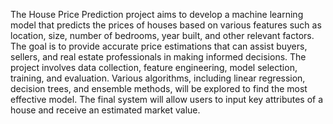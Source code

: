 The House Price Prediction project aims to develop a machine learning model that predicts the prices of houses based on various features such as location, size, number of bedrooms, year built, and other relevant factors. The goal is to provide accurate price estimations that can assist buyers, sellers, and real estate professionals in making informed decisions. The project involves data collection, feature engineering, model selection, training, and evaluation. Various algorithms, including linear regression, decision trees, and ensemble methods, will be explored to find the most effective model. The final system will allow users to input key attributes of a house and receive an estimated market value.
